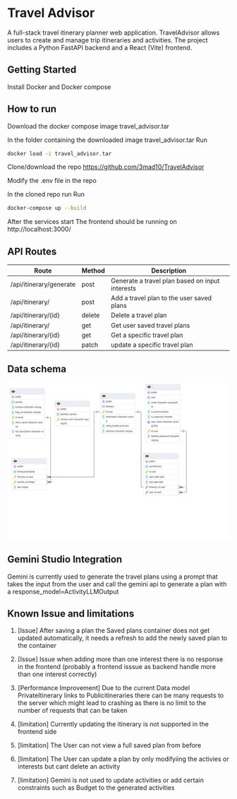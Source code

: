 # Travel Advisor

A full-stack travel itinerary planner web application. TravelAdvisor allows users to create and manage trip itineraries and activities. The project includes a Python FastAPI backend and a React (Vite) frontend.

## Getting Started

Install Docker and Docker compose

## How to run

Download the docker compose image travel_advisor.tar

In the folder containing the downloaded image travel_advisor.tar Run 
```bash
docker load -i travel_advisor.tar
```

Clone/download the repo https://github.com/3mad10/TravelAdvisor

Modify the .env file in the repo

In the cloned repo run Run 
```bash
docker-compose up --build
``` 
After the services start The frontend should be running on http://localhost:3000/ 

## API Routes
| Route      | Method |  Description     |
| ----------- | ----------- | ----------- |
| /api/itinerary/generate|  post      | Generate a travel plan based on input interests |
| /api/itinerary/   | post        | Add a travel plan to the user saved plans  |
| /api/itinerary/{id}   | delete        | Delete a travel plan  |
| /api/itinerary/   | get        | Get user saved travel plans  |
| /api/itinerary/{id}   | get        | Get a specific travel plan  |
| /api/itinerary/{id}   | patch        | update a specific travel plan  |

## Data schema
![Alt text](ERD.png "ERD Diagram")

## Gemini Studio Integration
Gemini is currently used to generate the travel plans using a prompt that takes the input from the user and call the gemini api to generate a plan with a response_model=ActivityLLMOutput

## Known Issue and limitations
1. \[Issue] After saving a plan the Saved plans container does not get updated automatically, it needs a refresh to add the newly saved plan to the container

2. \[Issue] Issue when adding more than one interest there is no response in the frontend (probably a frontend isssue as backend handle more than one interest correctly)

3. \[Performance Improvement] Due to the current Data model PrivateItinerary links to Publicitineraries there can be many requests to the server which might lead to crashing as there is no limit to the number of requests that can be taken

4. \[limitation] Currently updating the itinerary is not supported in the frontend side

5. \[limitation] The User can not view a full saved plan from before

6. \[limitation] The User can update a plan by only modifyiing the activies or interests but cant delete an activity

7. \[limitation] Gemini is not used to update activities or add certain constraints such as Budget to the generated activities